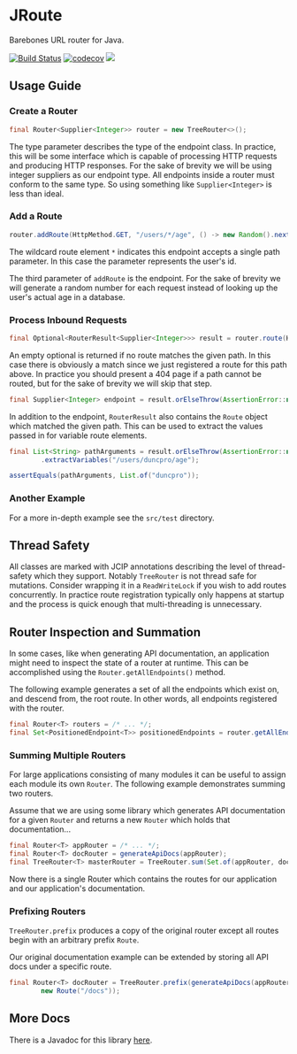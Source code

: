 # JRoute
Barebones URL router for Java.

[![Build Status](https://www.travis-ci.com/duncpro/JRoute.svg?branch=master)](https://www.travis-ci.com/duncpro/JRoute)
[![codecov](https://codecov.io/gh/duncpro/JRoute/branch/master/graph/badge.svg?token=01IKEI8IW6)](https://codecov.io/gh/duncpro/JRoute)
[![](https://jitpack.io/v/com.duncpro/jroute.svg)](https://jitpack.io/#com.duncpro/jroute)

## Usage Guide
### Create a Router
```java
final Router<Supplier<Integer>> router = new TreeRouter<>();
```
The type parameter describes the type of the endpoint class.
In practice, this will be some interface which is capable of processing
HTTP requests and producing HTTP responses. For the sake of brevity we will be using integer suppliers as our endpoint type.
All endpoints inside a router must conform to the same type. So using something like `Supplier<Integer>` is
less than ideal.
### Add a Route
```java
router.addRoute(HttpMethod.GET, "/users/*/age", () -> new Random().nextInt(100));
```
The wildcard route element `*` indicates this endpoint accepts a single path parameter.
In this case the parameter represents the user's id. 

The third parameter of `addRoute` is the endpoint. For the sake of brevity we will generate a random
number for each request instead of looking up the user's actual age in a database.
### Process Inbound Requests
```java
final Optional<RouterResult<Supplier<Integer>>> result = router.route(HttpMethod.GET, "/users/duncpro/age");
```
An empty optional is returned if no route matches the given path. In this case there is obviously a match since
we just registered a route for this path above. In practice you should present a 404 page if a path
cannot be routed, but for the sake of brevity we will skip that step.
```java
final Supplier<Integer> endpoint = result.orElseThrow(AssertionError::new).getEndpoint();
```
In addition to the endpoint, `RouterResult` also contains the `Route` object which matched
the given path. This can be used to extract the values passed in for variable route elements.
```java
final List<String> pathArguments = result.orElseThrow(AssertionError::new).getRoute()
        .extractVariables("/users/duncpro/age");

assertEquals(pathArguments, List.of("duncpro"));
```
### Another Example
For a more in-depth example see the `src/test` directory.
## Thread Safety
All classes are marked with JCIP annotations describing the level of thread-safety which they support.
Notably `TreeRouter` is not thread safe for mutations. Consider wrapping it in a `ReadWriteLock` if you wish
to add routes concurrently. In practice route registration typically only happens at startup and the process is quick 
enough that multi-threading is unnecessary.

## Router Inspection and Summation
In some cases, like when generating API documentation, an application might need to
inspect the state of a router at runtime. This can be accomplished using the `Router.getAllEndpoints()` method.

The following example generates a set of all the endpoints which exist on, and descend from,
the root route. In other words, all endpoints registered with the router.
```java
final Router<T> routers = /* ... */;
final Set<PositionedEndpoint<T>> positionedEndpoints = router.getAllEndpoints(Route.ROOT);
```

### Summing Multiple Routers
For large applications consisting of many modules it can be useful to assign
each module its own `Router`. The following example demonstrates summing two routers.

Assume that we are using some library which generates API documentation for a 
given `Router` and returns a new `Router` which holds that documentation...
````java
final Router<T> appRouter = /* ... */;
final Router<T> docRouter = generateApiDocs(appRouter);
final TreeRouter<T> masterRouter = TreeRouter.sum(Set.of(appRouter, docRouter));
````
Now there is a single Router which contains the routes for our application and our application's documentation.

### Prefixing Routers
`TreeRouter.prefix` produces a copy of the original router except all routes begin with an arbitrary prefix `Route`.

Our original documentation example can be extended by storing all API docs under a specific route.
```java
final Router<T> docRouter = TreeRouter.prefix(generateApiDocs(appRouter),
        new Route("/docs"));
```

## More Docs
There is a Javadoc for this library [here](https://duncpro.github.io/JRoute).
